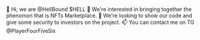👋 Hi, we are @HellBound $HELL
👀 We're interested in bringing together the phenomon that is NFTs Marketplace.
💞️ We're looking to show our code and give some security to investors on the project.
📫 You can contact me on TG @PlayerFourFiveSix

<!---
HELLBoundOfficial/HELLBoundOfficial is a ✨ special ✨ repository because its `README.md` (this file) appears on your GitHub profile.
You can click the Preview link to take a look at your changes.
--->
